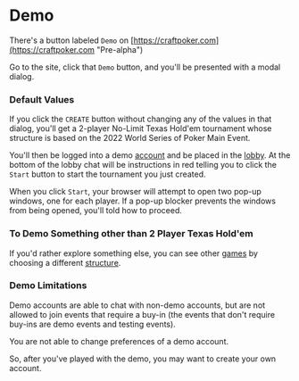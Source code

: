 # Demo

There's a button labeled `Demo` on
[https://craftpoker.com](https://craftpoker.com "Pre-alpha")

Go to the site, click that `Demo` button, and you'll be presented with
a modal dialog.  

### Default Values

If you click the `CREATE` button without changing any of the values in
that dialog, you'll get a 2-player No-Limit Texas Hold'em tournament
whose structure is based on the 2022 World Series of Poker Main Event.

You'll then be logged into a demo [account](./accounts.md) and be
placed in the [lobby](./lobby.md).  At the bottom of the lobby chat
will be instructions in red telling you to click the `Start` button to
start the tournament you just created.

When you click `Start`, your browser will attempt to open two pop-up
windows, one for each player.  If a pop-up blocker prevents the windows
from being opened, you'll told how to proceed.

### To Demo Something other than 2 Player Texas Hold'em

If you'd rather explore something else, you can see other
[games](./games.md) by choosing a different
[structure](tournaments/structures.md).

### Demo Limitations

Demo accounts are able to chat with non-demo accounts, but are not
allowed to join events that require a buy-in (the events that don't
require buy-ins are demo events and testing events).

You are not able to change preferences of a demo account.

So, after you've played with the demo, you may want to create your own account.
